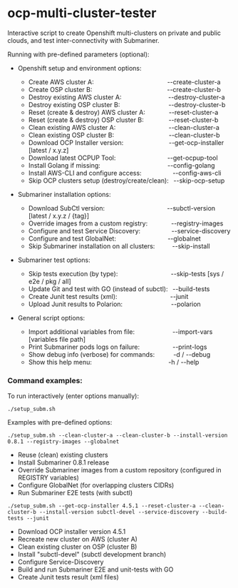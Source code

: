 # ocp-multi-cluster-tester
Interactive script to create Openshift multi-clusters on private and public clouds, and test inter-connectivity with Submariner.

Running with pre-defined parameters (optional):

- Openshift setup and environment options:

  * Create AWS cluster A: &ensp;&ensp;&ensp;&ensp;&ensp;&ensp;&ensp;&ensp;&ensp;&ensp;&ensp;&ensp;&ensp;&ensp;&ensp;&ensp;&ensp;&ensp;&ensp;&ensp;&ensp;&ensp;&ensp;--create-cluster-a
  * Create OSP cluster B:&ensp;&ensp;&ensp;&ensp;&ensp;&ensp;&ensp;&ensp;&ensp;&ensp;&ensp;&ensp;&ensp;&ensp;&ensp;&ensp;&ensp;&ensp;&ensp;&ensp;&ensp;&ensp;&ensp;&ensp;--create-cluster-b
  * Destroy existing AWS cluster A:&ensp;&ensp;&ensp;&ensp;&ensp;&ensp;&ensp;&ensp;&ensp;&ensp;&ensp;&ensp;&ensp;&ensp;&ensp;--destroy-cluster-a
  * Destroy existing OSP cluster B: &ensp;&ensp;&ensp;&ensp;&ensp;&ensp;&ensp;&ensp;&ensp;&ensp;&ensp;&ensp;&ensp;&ensp;&ensp;--destroy-cluster-b
  * Reset (create & destroy) AWS cluster A: &ensp;&ensp;&ensp;&ensp;&ensp;&ensp;&ensp;--reset-cluster-a
  * Reset (create & destroy) OSP cluster B:&ensp;&ensp;&ensp;&ensp;&ensp;&ensp;&ensp;&ensp;--reset-cluster-b
  * Clean existing AWS cluster A:&ensp;&ensp;&ensp;&ensp;&ensp;&ensp;&ensp;&ensp;&ensp;&ensp;&ensp;&ensp;&ensp;&ensp;&ensp;&ensp;&ensp;--clean-cluster-a
  * Clean existing OSP cluster B: &ensp;&ensp;&ensp;&ensp;&ensp;&ensp;&ensp;&ensp;&ensp;&ensp;&ensp;&ensp;&ensp;&ensp;&ensp;&ensp;&ensp;--clean-cluster-b
  * Download OCP Installer version: &ensp;&ensp;&ensp;&ensp;&ensp;&ensp;&ensp;&ensp;&ensp;&ensp;&ensp;&ensp;&ensp;&ensp;--get-ocp-installer [latest / x.y.z]
  * Download latest OCPUP Tool: &ensp;&ensp;&ensp;&ensp;&ensp;&ensp;&ensp;&ensp;&ensp;&ensp;&ensp;&ensp;&ensp;&ensp;&ensp;&ensp;--get-ocpup-tool
  * Install Golang if missing:&ensp;&ensp;&ensp;&ensp;&ensp;&ensp;&ensp;&ensp;&ensp;&ensp;&ensp;&ensp;&ensp;&ensp;&ensp;&ensp;&ensp;&ensp;&ensp;&ensp;&ensp; --config-golang
  * Install AWS-CLI and configure access:&ensp;&ensp;&ensp;&ensp;&ensp;&ensp;&ensp;&ensp;&ensp;&ensp;--config-aws-cli
  * Skip OCP clusters setup (destroy/create/clean): &ensp;--skip-ocp-setup


- Submariner installation options:

  * Download SubCtl version:&ensp;&ensp;&ensp;&ensp;&ensp;&ensp;&ensp;&ensp;&ensp;&ensp;&ensp;&ensp;&ensp;&ensp;&ensp;&ensp;&ensp;&ensp;&ensp;&ensp;--subctl-version [latest / x.y.z / {tag}]
  * Override images from a custom registry: &ensp;&ensp;&ensp;&ensp;&ensp;&ensp;&ensp;--registry-images
  * Configure and test Service Discovery:&ensp;&ensp;&ensp;&ensp;&ensp;&ensp;&ensp;&ensp;&ensp;&ensp;--service-discovery
  * Configure and test GlobalNet: &ensp;&ensp;&ensp;&ensp;&ensp;&ensp;&ensp;&ensp;&ensp;&ensp;&ensp;&ensp;&ensp;&ensp;&ensp;&ensp;--globalnet
  * Skip Submariner installation on all clusters: &ensp;&ensp;&ensp;&ensp;&ensp;--skip-install


- Submariner test options:

  * Skip tests execution (by type):&ensp;&ensp;&ensp;&ensp;&ensp;&ensp;&ensp;&ensp;&ensp;&ensp;&ensp;&ensp;&ensp;&ensp;&ensp;&ensp;&ensp;--skip-tests [sys / e2e / pkg / all]
  * Update Git and test with GO (instead of subctl): &ensp;--build-tests
  * Create Junit test results (xml):&ensp;&ensp;&ensp;&ensp;&ensp;&ensp;&ensp;&ensp;&ensp;&ensp;&ensp;&ensp;&ensp;&ensp;&ensp;&ensp;&ensp;--junit
  * Upload Junit results to Polarion: &ensp;&ensp;&ensp;&ensp;&ensp;&ensp;&ensp;&ensp;&ensp;&ensp;&ensp;&ensp;&ensp;&ensp;&ensp;--polarion


- General script options:

  * Import additional variables from file: &ensp;&ensp;&ensp;&ensp;&ensp;&ensp;&ensp;&ensp;&ensp;&ensp;&ensp; --import-vars&ensp;[variables file path]
  * Print Submariner pods logs on failure:&ensp;&ensp;&ensp;&ensp;&ensp;&ensp;&ensp;&ensp;&ensp;&ensp; --print-logs
  * Show debug info (verbose) for commands:&ensp;&ensp;&ensp;&ensp;&ensp;&ensp;-d / --debug
  * Show this help menu:&ensp;&ensp;&ensp;&ensp;&ensp;&ensp;&ensp;&ensp;&ensp;&ensp;&ensp;&ensp;&ensp;&ensp;&ensp;&ensp;&ensp;&ensp;&ensp;&ensp;&ensp;&ensp;&ensp;&ensp; -h / --help


### Command examples:

To run interactively (enter options manually):

`./setup_subm.sh`


Examples with pre-defined options:

`./setup_subm.sh --clean-cluster-a --clean-cluster-b --install-version 0.8.1 --registry-images --globalnet`

  * Reuse (clean) existing clusters
  * Install Submariner 0.8.1 release
  * Override Submariner images from a custom repository (configured in REGISTRY variables)
  * Configure GlobalNet (for overlapping clusters CIDRs)
  * Run Submariner E2E tests (with subctl)


`./setup_subm.sh --get-ocp-installer 4.5.1 --reset-cluster-a --clean-cluster-b --install-version subctl-devel --service-discovery --build-tests --junit`

  * Download OCP installer version 4.5.1
  * Recreate new cluster on AWS (cluster A)
  * Clean existing cluster on OSP (cluster B)
  * Install "subctl-devel" (subctl development branch)
  * Configure Service-Discovery
  * Build and run Submariner E2E and unit-tests with GO
  * Create Junit tests result (xml files)
